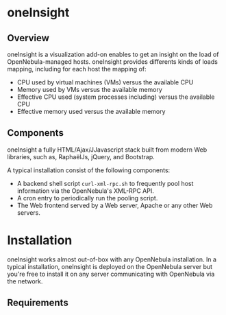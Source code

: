 oneInsight
==========

Overview
--------
oneInsight is a visualization add-on enables to get an insight on the load of OpenNebula-managed hosts.
oneInsight provides differents kinds of loads mapping, including for each host the mapping of:

* CPU used by virtual machines (VMs) versus the available CPU
* Memory used by VMs versus the available memory
* Effective CPU used (system processes including) versus the available CPU
* Effective memory used versus the available memory

Components
----------
oneInsight a fully HTML/Ajax/JJavascript stack built from modern Web libraries, 
such as, RaphaëlJs, jQuery, and Bootstrap.

A typical installation consist of the following components:
 
* A backend shell script ``curl-xml-rpc.sh`` to frequently pool host information
  via the OpenNebula's XML-RPC API. 
* A cron entry to periodically run the pooling script. 
* The Web frontend served by a Web server, Apache or any other Web servers. 

Installation
============
oneInsight works almost out-of-box with any OpenNebula installation.
In a typical installation, oneInsight is deployed on the OpenNebula 
server but you're free to install it on any server communicating with 
OpenNebula via the network.

Requirements
------------
  



